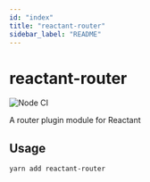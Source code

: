 ```yaml
---
id: "index"
title: "reactant-router"
sidebar_label: "README"
---
```


# reactant-router

![Node CI](https://github.com/unadlib/reactant/workflows/Node%20CI/badge.svg)

A router plugin module for Reactant

## Usage

```sh
yarn add reactant-router
```
